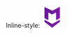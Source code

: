 Inline-style:
![alt text](https://github.com/adam-p/markdown-here/raw/master/src/common/images/icon48.png "Logo Title Text 1")
